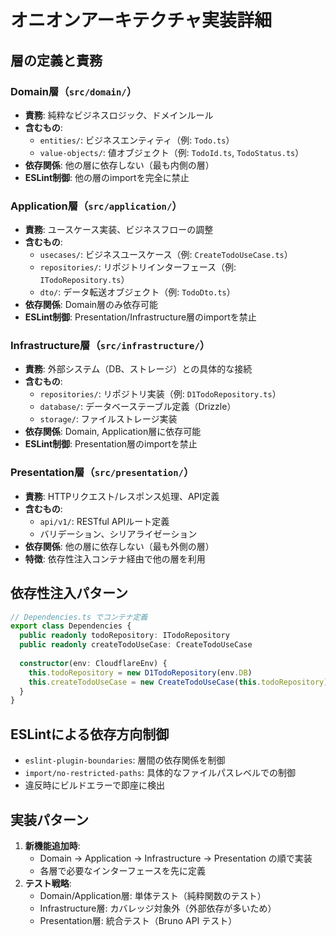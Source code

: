 # オニオンアーキテクチャ実装詳細

## 層の定義と責務

### Domain層（`src/domain/`）
- **責務**: 純粋なビジネスロジック、ドメインルール
- **含むもの**:
  - `entities/`: ビジネスエンティティ（例: `Todo.ts`）
  - `value-objects/`: 値オブジェクト（例: `TodoId.ts`, `TodoStatus.ts`）
- **依存関係**: 他の層に依存しない（最も内側の層）
- **ESLint制御**: 他の層のimportを完全に禁止

### Application層（`src/application/`）
- **責務**: ユースケース実装、ビジネスフローの調整
- **含むもの**:
  - `usecases/`: ビジネスユースケース（例: `CreateTodoUseCase.ts`）
  - `repositories/`: リポジトリインターフェース（例: `ITodoRepository.ts`）
  - `dto/`: データ転送オブジェクト（例: `TodoDto.ts`）
- **依存関係**: Domain層のみ依存可能
- **ESLint制御**: Presentation/Infrastructure層のimportを禁止

### Infrastructure層（`src/infrastructure/`）
- **責務**: 外部システム（DB、ストレージ）との具体的な接続
- **含むもの**:
  - `repositories/`: リポジトリ実装（例: `D1TodoRepository.ts`）
  - `database/`: データベーステーブル定義（Drizzle）
  - `storage/`: ファイルストレージ実装
- **依存関係**: Domain, Application層に依存可能
- **ESLint制御**: Presentation層のimportを禁止

### Presentation層（`src/presentation/`）
- **責務**: HTTPリクエスト/レスポンス処理、API定義
- **含むもの**:
  - `api/v1/`: RESTful APIルート定義
  - バリデーション、シリアライゼーション
- **依存関係**: 他の層に依存しない（最も外側の層）
- **特徴**: 依存性注入コンテナ経由で他の層を利用

## 依存性注入パターン
```typescript
// Dependencies.ts でコンテナ定義
export class Dependencies {
  public readonly todoRepository: ITodoRepository
  public readonly createTodoUseCase: CreateTodoUseCase
  
  constructor(env: CloudflareEnv) {
    this.todoRepository = new D1TodoRepository(env.DB)
    this.createTodoUseCase = new CreateTodoUseCase(this.todoRepository)
  }
}
```

## ESLintによる依存方向制御
- `eslint-plugin-boundaries`: 層間の依存関係を制御
- `import/no-restricted-paths`: 具体的なファイルパスレベルでの制御
- 違反時にビルドエラーで即座に検出

## 実装パターン
1. **新機能追加時**:
   - Domain → Application → Infrastructure → Presentation の順で実装
   - 各層で必要なインターフェースを先に定義
2. **テスト戦略**:
   - Domain/Application層: 単体テスト（純粋関数のテスト）
   - Infrastructure層: カバレッジ対象外（外部依存が多いため）
   - Presentation層: 統合テスト（Bruno API テスト）